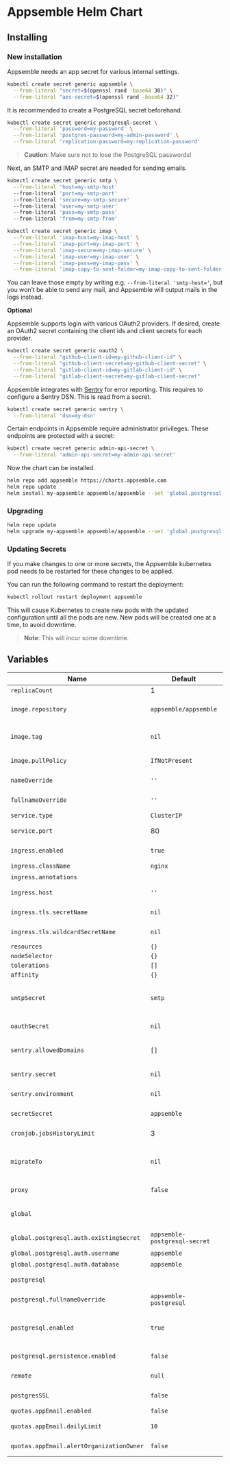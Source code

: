 # Appsemble Helm Chart

## Installing

### New installation

Appsemble needs an app secret for various internal settings.

```sh
kubectl create secret generic appsemble \
  --from-literal "secret=$(openssl rand -base64 30)" \
  --from-literal "aes-secret=$(openssl rand -base64 32)"
```

It is recommended to create a PostgreSQL secret beforehand.

```sh
kubectl create secret generic postgresql-secret \
  --from-literal 'password=my-password' \
  --from-literal 'postgres-password=my-admin-password' \
  --from-literal 'replication-password=my-replication-password'
```

> **Caution**: Make sure not to lose the PostgreSQL passwords!

Next, an SMTP and IMAP secret are needed for sending emails.

```sh
kubectl create secret generic smtp \
  --from-literal 'host=my-smtp-host'
  --from-literal 'port=my-smtp-port'
  --from-literal 'secure=my-smtp-secure'
  --from-literal 'user=my-smtp-user'
  --from-literal 'pass=my-smtp-pass'
  --from-literal 'from=my-smtp-from'
```

```sh
kubectl create secret generic imap \
  --from-literal 'imap-host=my-imap-host' \
  --from-literal 'imap-port=my-imap-port' \
  --from-literal 'imap-secure=my-imap-secure' \
  --from-literal 'imap-user=my-imap-user' \
  --from-literal 'imap-pass=my-imap-pass' \
  --from-literal 'imap-copy-to-sent-folder=my-imap-copy-to-sent-folder'
```

You can leave those empty by writing e.g. `--from-literal 'smtp-host='`, but you won’t be able to
send any mail, and Appsemble will output mails in the logs instead.

**Optional**

Appsemble supports login with various OAuth2 providers. If desired, create an OAuth2 secret
containing the client ids and client secrets for each provider.

```sh
kubectl create secret generic oauth2 \
  --from-literal "github-client-id=my-github-client-id" \
  --from-literal "github-client-secret=my-github-client-secret" \
  --from-literal "gitlab-client-id=my-gitlab-client-id" \
  --from-literal "gitlab-client-secret=my-gitlab-client-secret"
```

Appsemble integrates with [Sentry] for error reporting. This requires to configure a Sentry DSN.
This is read from a secret.

```sh
kubectl create secret generic sentry \
  --from-literal 'dsn=my-dsn'
```

Certain endpoints in Appsemble require administrator privileges. These endpoints are protected with
a secret:

```sh
kubectl create secret generic admin-api-secret \
  --from-literal 'admin-api-secret=my-admin-api-secret'
```

Now the chart can be installed.

```sh
helm repo add appsemble https://charts.appsemble.com
helm repo update
helm install my-appsemble appsemble/appsemble --set 'global.postgresql.auth.existingSecret=postgresql-secret' --set 'ingress.host=my-appsemble.example.com'
```

### Upgrading

```sh
helm repo update
helm upgrade my-appsemble appsemble/appsemble --set 'global.postgresql.auth.existingSecret=postgresql-secret' --set 'ingress.host=my-appsemble.example.com'
```

### Updating Secrets

If you make changes to one or more secrets, the Appsemble kubernetes pod needs to be restarted for
these changes to be applied.

You can run the following command to restart the deployment:

```sh
kubectl rollout restart deployment appsemble
```

This will cause Kubernetes to create new pods with the updated configuration until all the pods are
new. New pods will be created one at a time, to avoid downtime.

> **Note**: This will incur some downtime.

## Variables

| Name                                     | Default                       | Description                                                                                                                               |
| ---------------------------------------- | ----------------------------- | ----------------------------------------------------------------------------------------------------------------------------------------- |
| `replicaCount`                           | 1                             |                                                                                                                                           |
| `image.repository`                       | `appsemble/appsemble`         | Set this to `registry.gitlab.io/appsemble/appsemble` to support prerelease versions.                                                      |
| `image.tag`                              | `nil`                         | If specified, this Docker image tag will be used. Otherwise, it will use the chart’s `appVersion`.                                        |
| `image.pullPolicy`                       | `IfNotPresent`                | This can be used to override the default image pull policy.                                                                               |
| `nameOverride`                           | `''`                          | This can be used to override the name in the templates.                                                                                   |
| `fullnameOverride`                       | `''`                          | This can be used to override the full name in the templates.                                                                              |
| `service.type`                           | `ClusterIP`                   | The type of the Appsemble service.                                                                                                        |
| `service.port`                           | 80                            | The HTTP port on which the Appsemble service will be exposed to the cluster.                                                              |
| `ingress.enabled`                        | `true`                        | Whether or not the service should be exposed through an ingress.                                                                          |
| `ingress.className`                      | `nginx`                       | The ingress class name.                                                                                                                   |
| `ingress.annotations`                    |                               | Annotations for the Appsemble ingress.                                                                                                    |
| `ingress.host`                           | `''`                          | The host name on which the ingress will expose the service.                                                                               |
| `ingress.tls.secretName`                 | `nil`                         | The secret name to use to configure TLS for the top level host.                                                                           |
| `ingress.tls.wildcardSecretName`         | `nil`                         | The secret name to use to configure TLS for the direct wildcard host.                                                                     |
| `resources`                              | `{}`                          |                                                                                                                                           |
| `nodeSelector`                           | `{}`                          |                                                                                                                                           |
| `tolerations`                            | `[]`                          |                                                                                                                                           |
| `affinity`                               | `{}`                          |                                                                                                                                           |
| `smtpSecret`                             | `smtp`                        | The secret to use for configuring SMTP. The secret should contain the following values: `host`, `port`, `secure`, `user`, `pass`, `from`. |
| `oauthSecret`                            | `nil`                         | The secret which holds client ids and client secrets for OAuth2 providers.                                                                |
| `sentry.allowedDomains`                  | `[]`                          | A list of domains on which Sentry integration will be enabled. Wildcards are supported.                                                   |
| `sentry.secret`                          | `nil`                         | The secret from which to read the [Sentry] DSN.                                                                                           |
| `sentry.environment`                     | `nil`                         | The environment to send with Sentry error reports.                                                                                        |
| `secretSecret`                           | `appsemble`                   | The Kubernetes secret which holds the `SECRET` environment variable.                                                                      |
| `cronjob.jobsHistoryLimit`               | 3                             | How long to keep logs for cronjobs in days.                                                                                               |
| `migrateTo`                              | `nil`                         | If specified, the database will be migrated to this specific version. To upgrade to the latest version, specify `next`.                   |
| `proxy`                                  | `false`                       | If `true`, The proxy is trusted for logging purposes.                                                                                     |
| `global`                                 |                               | Any `global` variables are shared between the Appsemble chart and its `postgresql` dependency chart.                                      |
| `global.postgresql.auth.existingSecret`  | `appsemble-postgresql-secret` | The secret from which to read the PostgreSQL password.                                                                                    |
| `global.postgresql.auth.username`        | `appsemble`                   | The name of the PostgreSQL user.                                                                                                          |
| `global.postgresql.auth.database`        | `appsemble`                   | The name of the PostgreSQL user.                                                                                                          |
| `postgresql`                             |                               | Any `postgresql` variables are passed into the `postgresql` dependency chart.                                                             |
| `postgresql.fullnameOverride`            | `appsemble-postgresql`        | The name used for the PostgreSQL database.                                                                                                |
| `postgresql.enabled`                     | `true`                        | Set this to false explicitly to not include a PostgreSQL installation. This is useful if the database is managed by another service.      |
| `postgresql.persistence.enabled`         | `false`                       | Enable to create a persistent volume for the data.                                                                                        |
| `remote`                                 | `null`                        | A remote Appsemble server to connect to in order to synchronize blocks.                                                                   |
| `postgresSSL`                            | `false`                       | If `true`, connect establish the PostgreSQL connection over SSL.                                                                          |
| `quotas.appEmail.enabled`                | `false`                       | If `true`, enable app email quotas.                                                                                                       |
| `quotas.appEmail.dailyLimit`             | `10`                          | The maximum number of emails an app can send per day.                                                                                     |
| `quotas.appEmail.alertOrganizationOwner` | `false`                       | If `true`, send an email to the organization owner when the daily limit is reached.                                                       |

[sentry]: https://sentry.io
